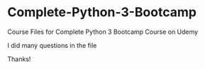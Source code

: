 # Complete-Python-3-Bootcamp
Course Files for Complete Python 3 Bootcamp Course on Udemy

I did many questions in the file



Thanks!
